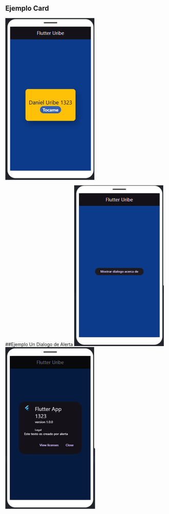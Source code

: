 ## Ejemplo Card
![alt text](card.PNG)

##Ejemplo Un Dialogo de Alerta
![alt text](dialogo.PNG)
![alt text](dialogor.PNG)
